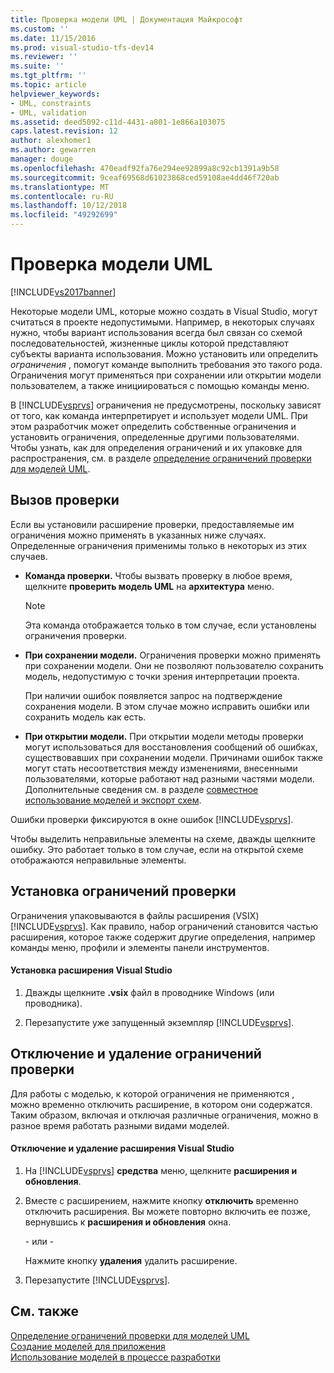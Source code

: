 ```yaml
---
title: Проверка модели UML | Документация Майкрософт
ms.custom: ''
ms.date: 11/15/2016
ms.prod: visual-studio-tfs-dev14
ms.reviewer: ''
ms.suite: ''
ms.tgt_pltfrm: ''
ms.topic: article
helpviewer_keywords:
- UML, constraints
- UML, validation
ms.assetid: deed5092-c11d-4431-a801-1e866a103075
caps.latest.revision: 12
author: alexhomer1
ms.author: gewarren
manager: douge
ms.openlocfilehash: 470eadf92fa76e294ee92899a8c92cb1391a9b58
ms.sourcegitcommit: 9ceaf69568d61023868ced59108ae4dd46f720ab
ms.translationtype: MT
ms.contentlocale: ru-RU
ms.lasthandoff: 10/12/2018
ms.locfileid: "49292699"
---
```

# <a name="validate-your-uml-model"></a>Проверка модели UML
[!INCLUDE[vs2017banner](../includes/vs2017banner.md)]

Некоторые модели UML, которые можно создать в Visual Studio, могут считаться в проекте недопустимыми. Например, в некоторых случаях нужно, чтобы вариант использования всегда был связан со схемой последовательностей, жизненные циклы которой представляют субъекты варианта использования. Можно установить или определить *ограничения* , помогут команде выполнить требования это такого рода. Ограничения могут применяться при сохранении или открытии модели пользователем, а также инициироваться с помощью команды меню.  
  
 В [!INCLUDE[vsprvs](../includes/vsprvs-md.md)] ограничения не предусмотрены, поскольку зависят от того, как команда интерпретирует и использует модели UML. При этом разработчик может определить собственные ограничения и установить ограничения, определенные другими пользователями. Чтобы узнать, как для определения ограничений и их упаковке для распространения, см. в разделе [определение ограничений проверки для моделей UML](../modeling/define-validation-constraints-for-uml-models.md).  
  
## <a name="invoking-validation"></a>Вызов проверки  
 Если вы установили расширение проверки, предоставляемые им ограничения можно применять в указанных ниже случаях. Определенные ограничения применимы только в некоторых из этих случаев.  
  
-   **Команда проверки.** Чтобы вызвать проверку в любое время, щелкните **проверить модель UML** на **архитектура** меню.  
  
    > [!NOTE]
    >  Эта команда отображается только в том случае, если установлены ограничения проверки.  
  
-   **При сохранении модели.** Ограничения проверки можно применять при сохранении модели. Они не позволяют пользователю сохранить модель, недопустимую с точки зрения интерпретации проекта.  
  
     При наличии ошибок появляется запрос на подтверждение сохранения модели. В этом случае можно исправить ошибки или сохранить модель как есть.  
  
-   **При открытии модели.** При открытии модели методы проверки могут использоваться для восстановления сообщений об ошибках, существовавших при сохранении модели. Причинами ошибок также могут стать несоответствия между изменениями, внесенными пользователями, которые работают над разными частями модели. Дополнительные сведения см. в разделе [совместное использование моделей и экспорт схем](../modeling/share-models-and-exporting-diagrams.md).  
  
 Ошибки проверки фиксируются в окне ошибок [!INCLUDE[vsprvs](../includes/vsprvs-md.md)].  
  
 Чтобы выделить неправильные элементы на схеме, дважды щелкните ошибку. Это работает только в том случае, если на открытой схеме отображаются неправильные элементы.  
  
## <a name="installing-validation-constraints"></a>Установка ограничений проверки  
 Ограничения упаковываются в файлы расширения (VSIX) [!INCLUDE[vsprvs](../includes/vsprvs-md.md)]. Как правило, набор ограничений становится частью расширения, которое также содержит другие определения, например команды меню, профили и элементы панели инструментов.  
  
#### <a name="to-install-a-visual-studio-extension"></a>Установка расширения Visual Studio  
  
1.  Дважды щелкните **.vsix** файл в проводнике Windows (или проводника).  
  
2.  Перезапустите уже запущенный экземпляр [!INCLUDE[vsprvs](../includes/vsprvs-md.md)].  
  
## <a name="disabling-and-uninstalling-validation-constraints"></a>Отключение и удаление ограничений проверки  
 Для работы с моделью, к которой ограничения не применяются , можно временно отключить расширение, в котором они содержатся.  Таким образом, включая и отключая различные ограничения, можно в разное время работать разными видами моделей.  
  
#### <a name="to-disable-or-uninstall-a-visual-studio-extension"></a>Отключение и удаление расширения Visual Studio  
  
1.  На [!INCLUDE[vsprvs](../includes/vsprvs-md.md)] **средства** меню, щелкните **расширения и обновления**.  
  
2.  Вместе с расширением, нажмите кнопку **отключить** временно отключить расширения. Вы можете повторно включить ее позже, вернувшись к **расширения и обновления** окна.  
  
     \- или -  
  
     Нажмите кнопку **удаления** удалить расширение.  
  
3.  Перезапустите [!INCLUDE[vsprvs](../includes/vsprvs-md.md)].  
  
## <a name="see-also"></a>См. также  
 [Определение ограничений проверки для моделей UML](../modeling/define-validation-constraints-for-uml-models.md)   
 [Создание моделей для приложения](../modeling/create-models-for-your-app.md)   
 [Использование моделей в процессе разработки](../modeling/use-models-in-your-development-process.md)



